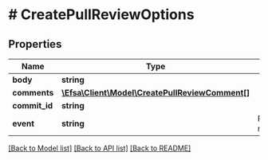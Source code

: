 # # CreatePullReviewOptions

## Properties

Name | Type | Description | Notes
------------ | ------------- | ------------- | -------------
**body** | **string** |  | [optional]
**comments** | [**\Efsa\Client\Model\CreatePullReviewComment[]**](CreatePullReviewComment.md) |  | [optional]
**commit_id** | **string** |  | [optional]
**event** | **string** | ReviewStateType review state type | [optional]

[[Back to Model list]](../../README.md#models) [[Back to API list]](../../README.md#endpoints) [[Back to README]](../../README.md)

